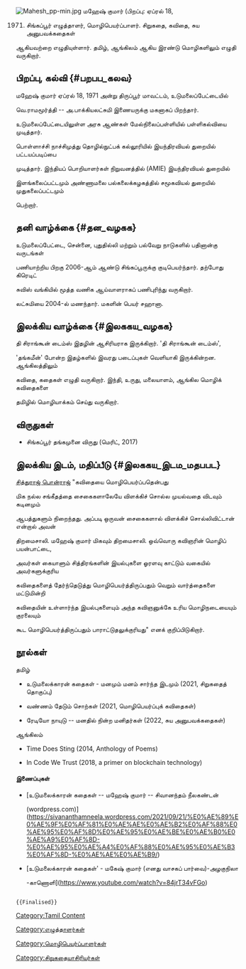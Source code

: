 ![](Mahesh_pp-min.jpg "Mahesh_pp-min.jpg") மஹேஷ் குமார் (பிறப்பு: ஏப்ரல் 18,
1971) சிங்கப்பூர் எழுத்தாளர், மொழிபெயர்ப்பாளர். சிறுகதை, கவிதை, சுய அனுபவக்கதைகள்
ஆகியவற்றை எழுதியுள்ளார். தமிழ், ஆங்கிலம் ஆகிய இரண்டு மொழிகளிலும் எழுதி வருகிறார்.

## பிறப்பு, கல்வி {#பறபப_கலவ}

மஹேஷ் குமார் ஏப்ரல் 18, 1971 அன்று திருப்பூர் மாவட்டம், உடுமலைப்பேட்டையில்
வெ.ராமமூர்த்தி -- அ.பாக்கியலட்சுமி இணையருக்கு மகனாகப் பிறந்தார்.
உடுமலைப்பேட்டையிலுள்ள அரசு ஆண்கள் மேல்நிலைப்பள்ளியில் பள்ளிகல்வியை முடித்தார்.
பொள்ளாச்சி நாச்சிமுத்து தொழில்நுட்பக் கல்லூரியில் இயந்திரவியல் துறையில் பட்டயப்படிப்பை
முடித்தார். இந்தியப் பொறியாளர்கள் நிறுவனத்தில் (AMIE) இயந்திரவியல் துறையில்
இளங்கலைப்பட்டமும் அண்ணாமலை பல்கலைக்கழகத்தில் சமூகவியல் துறையில் முதுகலைப்பட்டமும்
பெற்றார்.

## தனி வாழ்க்கை {#தன_வழகக}

உடுமலைப்பேட்டை, சென்னை, புதுதில்லி மற்றும் பல்வேறு நாடுகளில் பதினான்கு வருடங்கள்
பணியாற்றிய பிறகு 2006-ஆம் ஆண்டு சிங்கப்பூருக்கு குடிபெயர்ந்தார். தற்போது கிரெடிட்
சுவிஸ் வங்கியில் மூத்த வணிக ஆய்வாளராகப் பணிபுரிந்து வருகிறார்.

லட்சுமியை 2004-ல் மணந்தார். மகளின் பெயர் சஹானா.

## இலக்கிய வாழ்க்கை {#இலககய_வழகக}

தி சிராங்கூன் டைம்ஸ் இதழின் ஆசிரியராக இருக்கிறார். \'தி சிராங்கூன் டைம்ஸ்\',
\'தங்கமீன்\' போன்ற இதழ்களில் இவரது படைப்புகள் வெளியாகி இருக்கின்றன. ஆங்கிலத்திலும்
கவிதை, கதைகள் எழுதி வருகிறார். இந்தி, உருது, மலையாளம், ஆங்கில மொழிக் கவிதைகளை
தமிழில் மொழியாக்கம் செய்து வருகிறார்.

## விருதுகள்

-   சிங்கப்பூர் தங்கமுனை விருது (மெரிட், 2017)

## இலக்கிய இடம், மதிப்பீடு {#இலககய_இடம_மதபபட}

[சித்துராஜ் பொன்ராஜ்](சித்துராஜ்_பொன்ராஜ் "wikilink") "கவிதையை மொழிபெயர்ப்பதென்பது
மிக நல்ல சங்கீதத்தை சைகைகளாலேயே விளக்கிச் சொல்ல முயல்வதை விடவும் கடினமும்
ஆபத்துகளும் நிறைந்தது. அப்படி ஒருவன் சைகைகளால் விளக்கிச் சொல்லிவிட்டான் என்றால் அவன்
திறமைசாலி. மஹேஷ் குமார் மிகவும் திறமைசாலி. ஒவ்வொரு கவிஞரின் மொழிப் பயன்பாட்டை,
அவர்கள் கையாளும் சித்திரங்களின் இயல்புகளை ஓரளவு காட்டும் வகையில் அவர்களுக்குரிய
கவிதைகளைத் தேர்ந்தெடுத்து மொழிபெயர்த்திருப்பதும் வெறும் வார்த்தைகளை மட்டுமின்றி
கவிதையின் உள்ளார்ந்த இயல்புகளையும் அந்த கவிஞனுக்கே உரிய மொழிநடையையும் குரலையும்
கூட மொழிபெயர்த்திருப்பதும் பாராட்டுதலுக்குரியது" எனக் குறிப்பிடுகிறார்.

## நூல்கள்

தமிழ்

-   உடுமலைக்காரன் கதைகள் - மனமும் மனம் சார்ந்த இடமும் (2021, சிறுகதைத் தொகுப்பு)
-   வண்ணம் தேடும் சொற்கள் (2021, மொழிபெயர்ப்புக் கவிதைகள்)
-   ரேடியோ நாயுடு -- மனதில் நின்ற மனிதர்கள் (2022, சுய அனுபவக்கதைகள்)

ஆங்கிலம்

-   Time Does Sting (2014, Anthology of Poems)
-   In Code We Trust (2018, a primer on blockchain technology)

#### இணைப்புகள்

-   [உடுமலைக்காரன் கதைகள் -- மஹேஷ் குமார் -- சிவானந்தம் நீலகண்டன்
    (wordpress.com)](https://sivananthamneela.wordpress.com/2021/09/21/%E0%AE%89%E0%AE%9F%E0%AF%81%E0%AE%AE%E0%AE%B2%E0%AF%88%E0%AE%95%E0%AF%8D%E0%AE%95%E0%AE%BE%E0%AE%B0%E0%AE%A9%E0%AF%8D-%E0%AE%95%E0%AE%A4%E0%AF%88%E0%AE%95%E0%AE%B3%E0%AF%8D-%E0%AE%AE%E0%AE%B9/)
-   [உடுமலைக்காரன் கதைகள்\' - மகேஷ் குமார் (எனது வாசகப் பார்வை)-அழகுநிலா
    -காணொளி](https://www.youtube.com/watch?v=84jrT34vFGo)

```{=mediawiki}
{{Finalised}}
```
[Category:Tamil Content](Category:Tamil_Content "wikilink")
[Category:எழுத்தாளர்கள்](Category:எழுத்தாளர்கள் "wikilink")
[Category:மொழிபெயர்ப்பாளர்கள்](Category:மொழிபெயர்ப்பாளர்கள் "wikilink")
[Category:சிறுகதையாசிரியர்கள்](Category:சிறுகதையாசிரியர்கள் "wikilink")
